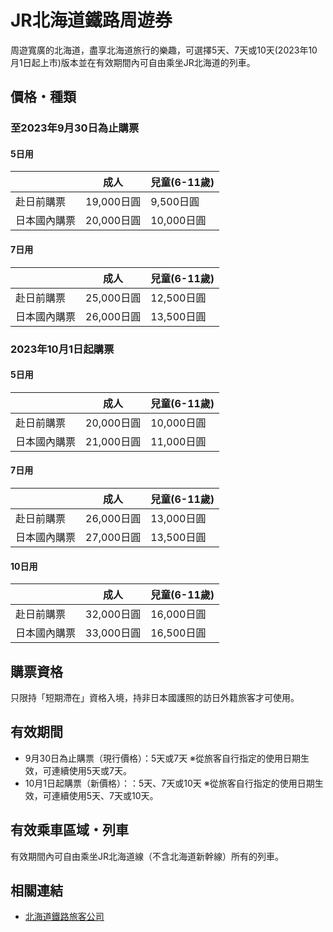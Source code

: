 # JR北海道鐵路周遊券

周遊寬廣的北海道，盡享北海道旅行的樂趣，可選擇5天、7天或10天(2023年10月1日起上市)版本並在有效期間內可自由乘坐JR北海道的列車。

## 價格・種類

### 至2023年9月30日為止購票

#### 5日用

|              | 成人       | 兒童(6-11歲) |
| ------------ | ---------- | ------------ |
| 赴日前購票   | 19,000日圓 | 9,500日圓    |
| 日本國內購票 | 20,000日圓 | 10,000日圓   |

#### 7日用

|              | 成人       | 兒童(6-11歲) |
| ------------ | ---------- | ------------ |
| 赴日前購票   | 25,000日圓 | 12,500日圓   |
| 日本國內購票 | 26,000日圓 | 13,500日圓   |

### 2023年10月1日起購票

#### 5日用

|              | 成人       | 兒童(6-11歲) |
| ------------ | ---------- | ------------ |
| 赴日前購票   | 20,000日圓 | 10,000日圓   |
| 日本國內購票 | 21,000日圓 | 11,000日圓   |

#### 7日用

|              | 成人       | 兒童(6-11歲) |
| ------------ | ---------- | ------------ |
| 赴日前購票   | 26,000日圓 | 13,000日圓   |
| 日本國內購票 | 27,000日圓 | 13,500日圓   |

#### 10日用

|              | 成人       | 兒童(6-11歲) |
| ------------ | ---------- | ------------ |
| 赴日前購票   | 32,000日圓 | 16,000日圓   |
| 日本國內購票 | 33,000日圓 | 16,500日圓   |

## 購票資格

只限持「短期滯在」資格入境，持非日本國護照的訪日外籍旅客才可使用。

## 有效期間

- 9月30日為止購票（現行價格）：5天或7天 ※從旅客自行指定的使用日期生效，可連續使用5天或7天。
- 10月1日起購票（新價格）：：5天、7天或10天 ※從旅客自行指定的使用日期生效，可連續使用5天、7天或10天。

## 有效乘車區域・列車

有效期間內可自由乘坐JR北海道線（不含北海道新幹線）所有的列車。

## 相關連結

- [北海道鐵路旅客公司](https://www.jrhokkaido.co.jp/global/chinese/ticket/railpass/index.html#hrp)
